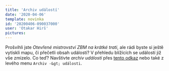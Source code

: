 ```yaml
---
title: 'Archiv událostí'
date: '2020-04-06'
template: novinka
id: '20200406-090037000'
user: 'Otakar Hirš'
pictures:
---
```

Prošvihli jste _Otevřené mistrovství ZBM na krátké trati_, ale rádi byste si ještě vytiskli mapu, či přečetli obsah události? V přehledu blížících se událostí již vše zmizelo. Co teď?
Navštivte _archiv událostí_ přes [tento odkaz](https://zabiny.club/archiv/akce) nebo také z levého menu `Archiv -&gt; události`.
